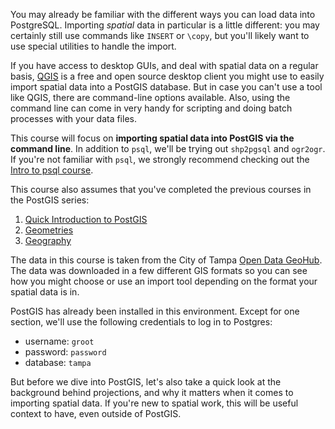 You may already be familiar with the different ways you can load data into 
PostgreSQL. Importing _spatial_ data in particular is a little different: you 
may certainly still use commands like `INSERT` or `\copy`, but you'll likely want 
to use special utilities to handle the import.  

If you have access to desktop GUIs, and deal with spatial data on a regular 
basis, [QGIS](https://qgis.org/en/site/) is a free and open source desktop client you might use to 
easily import spatial data into a PostGIS database. But in case you can't use a
 tool like QGIS, there are command-line options available. Also, using the 
 command line can come in very handy for scripting and doing batch processes 
 with your data files.

This course will focus on **importing spatial data into PostGIS via the command 
line**. In addition to `psql`, we'll be trying out `shp2pgsql` and `ogr2ogr`. If 
you're not familiar with `psql`, we strongly recommend checking out the [Intro to
psql course](https://learn.crunchydata.com/postgresql-devel/courses/basics/intropsql).

This course also assumes that you've completed the previous courses in the 
PostGIS series: 
1. [Quick Introduction to PostGIS](https://learn.crunchydata.com/postgis/qpostgisintro/)
2. [Geometries](https://learn.crunchydata.com/postgis/geometries/)
3. [Geography](https://learn.crunchydata.com/postgis/geography/)

The data in this course is taken from the City of Tampa [Open Data GeoHub](https://city-tampa.opendata.arcgis.com/).
The data was downloaded in a few different GIS formats so you can see how you 
might choose or use an import tool depending on the format your spatial data is in.

PostGIS has already been installed in this environment. Except for one section, 
we'll use the following credentials to log in to Postgres:
- username: `groot`
- password: `password` 
- database: `tampa`

But before we dive into PostGIS, let's also take a quick look at the 
background behind projections, and why it matters when it comes to importing 
spatial data. If you're new to spatial work, this will be useful context to 
have, even outside of PostGIS. 

